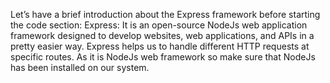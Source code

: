 <p>Let’s have a brief introduction about the Express framework before starting the code section:
Express: It is an open-source NodeJs web application framework designed to develop websites, web applications, and APIs in a pretty easier way. 
Express helps us to handle different HTTP requests at specific routes.
As it is NodeJs web framework so make sure that NodeJs has been installed on our system.</p>
